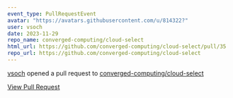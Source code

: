```yaml
---
event_type: PullRequestEvent
avatar: "https://avatars.githubusercontent.com/u/814322?"
user: vsoch
date: 2023-11-29
repo_name: converged-computing/cloud-select
html_url: https://github.com/converged-computing/cloud-select/pull/35
repo_url: https://github.com/converged-computing/cloud-select
---
```


<a href='https://github.com/vsoch' target='_blank'>vsoch</a> opened a pull request to <a href='https://github.com/converged-computing/cloud-select' target='_blank'>converged-computing/cloud-select</a>

<a href='https://github.com/converged-computing/cloud-select/pull/35' target='_blank'>View Pull Request</a>
